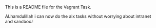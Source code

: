 This is a README file for the Vagrant Task.

ALhamdulillah i can now do the alx tasks without worrying about intranet and sandbox.!
